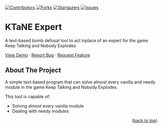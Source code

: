 
<a name="readme-top"></a>

[![Contributors][contributors-shield]][contributors-url]
[![Forks][forks-shield]][forks-url]
[![Stargazers][stars-shield]][stars-url]
[![Issues][issues-shield]][issues-url]


# KTaNE Expert

A text-based bomb defusal tool to act inplace of an expert for the game Keep Talking and Nobody Explodes

<a href="https://github.com/dalton-f/KTaNE-Expert/">View Demo</a>
·
<a href="https://github.com/dalton-f/KTaNE-Expert/issues">Report Bug</a>
·
<a href="https://github.com/dalton-f/KTaNE-Expert//issues">Request Feature</a>


<!-- ABOUT THE PROJECT -->
## About The Project

A simple text-based program that can solve almost every vanilla and needy module in the game Keep Talking and Nobody Explodes. 

This tool is capable of:

* Solving almost every vanilla module
* Dealing with needy modules

<p align="right">(<a href="#readme-top">back to top</a>)</p>

<!-- MARKDOWN LINKS & IMAGES -->

<!-- https://www.markdownguide.org/basic-syntax/#reference-style-links -->
[contributors-shield]: https://img.shields.io/github/contributors/dalton-f/KTaNE-Expert.svg?style=for-the-badge
[contributors-url]: https://github.com/dalton-f/KTaNE-Expert/graphs/contributors
[forks-shield]: https://img.shields.io/github/forks/dalton-f/KTaNE-Expert.svg?style=for-the-badge
[forks-url]: https://github.com/dalton-f/KTaNE-Expert/network/members
[stars-shield]: https://img.shields.io/github/stars/dalton-f/KTaNE-Expert.svg?style=for-the-badge
[stars-url]: https://github.com/dalton-f/KTaNE-Expert/stargazers
[issues-shield]: https://img.shields.io/github/issues/dalton-f/KTaNE-Expert.svg?style=for-the-badge
[issues-url]: https://github.com/dalton-f/KTaNE-Expert/issues
[product-screenshot]: images/screenshot.png
[Bootstrap.com]: https://img.shields.io/badge/Bootstrap-563D7C?style=for-the-badge&logo=bootstrap&logoColor=white
[Bootstrap-url]: https://getbootstrap.com
[JQuery.com]: https://img.shields.io/badge/jQuery-0769AD?style=for-the-badge&logo=jquery&logoColor=white
[JQuery-url]: https://jquery.com 
